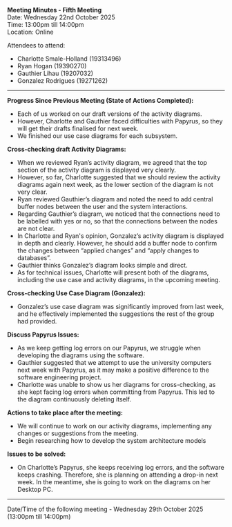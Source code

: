 **Meeting Minutes - Fifth Meeting**   
Date: Wednesday 22nd October 2025      
Time: 13:00pm till 14:00pm     
Location: Online     


Attendees to attend:    
- Charlotte Smale-Holland (19313496)   
- Ryan Hogan (19390270)   
- Gauthier Lihau (19207032)    
- Gonzalez Rodrigues (19271262)  

---

**Progress Since Previous Meeting (State of Actions Completed):**     
- Each of us worked on our draft versions of the activity diagrams.
- However, Charlotte and Gauthier faced difficulties with Papyrus, so they will get their drafts finalised for next week. 
- We finished our use case diagrams for each subsystem.    

**Cross-checking draft Activity Diagrams:**
- When we reviewed Ryan’s activity diagram, we agreed that the top section of the activity diagram is displayed very clearly. 
- However, so far, Charlotte suggested that we should review the activity diagrams again next week, as the lower section of the diagram is not very clear. 
- Ryan reviewed Gauthier’s diagram and noted the need to add central buffer nodes between the user and the system interactions.
- Regarding Gauthier’s diagram, we noticed that the connections need to be labelled with yes or no, so that the connections between the nodes are not clear. 
- In Charlotte and Ryan's opinion, Gonzalez’s activity diagram is displayed in depth and clearly. However, he should add a buffer node to confirm the changes between “applied changes” and “apply changes to databases”.
- Gauthier thinks Gonzalez’s diagram looks simple and direct.
- As for technical issues, Charlotte will present both of the diagrams, including the use case and activity diagrams, in the upcoming meeting.     

**Cross-checking Use Case Diagram (Gonzalez):**
- Gonzalez’s use case diagram was significantly improved from last week, and he effectively implemented the suggestions the rest of the group had provided.

**Discuss Papyrus Issues:**
- As we keep getting log errors on our Papyrus, we struggle when developing the diagrams using the software. 
- Gauthier suggested that we attempt to use the university computers next week with Papyrus, as it may make a positive difference to the software engineering project. 
- Charlotte was unable to show us her diagrams for cross-checking, as she kept facing log errors when committing from Papyrus. This led to the diagram continuously deleting itself.    

**Actions to take place after the meeting:**
- We will continue to work on our activity diagrams, implementing any changes or suggestions from the meeting.
- Begin researching how to develop the system architecture models     

**Issues to be solved:**
- On Charlotte’s Papyrus, she keeps receiving log errors, and the software keeps crashing. Therefore, she is planning on attending a drop-in next week. In the meantime, she is going to work on the diagrams on her Desktop PC. 

---

Date/Time of the following meeting - Wednesday 29th October 2025 (13:00pm till 14:00pm)
